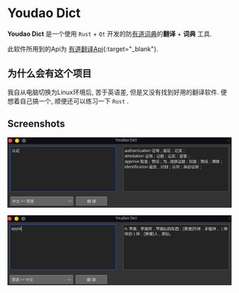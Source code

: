 #  Youdao Dict

**Youdao Dict** 是一个使用 `Rust` + `Qt` 开发的防<u>有道词典</u>的**翻译** + **词典** 工具.

此软件所用到的Api为 [有道翻译Api](http://fanyi.youdao.com/){:target="_blank"}.



## 为什么会有这个项目

我自从电脑切换为Linux环境后, 苦于英语差, 但是又没有找到好用的翻译软件. 便想着自己搞一个, 顺便还可以练习一下 `Rust` .





## Screenshots



![zh-en](media/screenshots/zh-en.png)



![en-zh](media/screenshots/en-zh.png)

